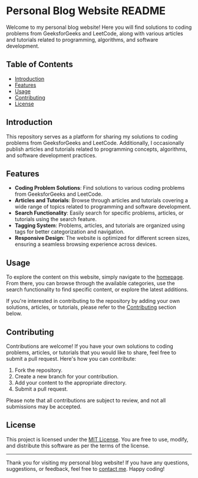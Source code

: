 # Personal Blog Website README

Welcome to my personal blog website! Here you will find solutions to coding problems from GeeksforGeeks and LeetCode, along with various articles and tutorials related to programming, algorithms, and software development.

## Table of Contents

- [Introduction](#introduction)
- [Features](#features)
- [Usage](#usage)
- [Contributing](#contributing)
- [License](#license)

## Introduction

This repository serves as a platform for sharing my solutions to coding problems from GeeksforGeeks and LeetCode. Additionally, I occasionally publish articles and tutorials related to programming concepts, algorithms, and software development practices.

## Features

- **Coding Problem Solutions**: Find solutions to various coding problems from GeeksforGeeks and LeetCode.
- **Articles and Tutorials**: Browse through articles and tutorials covering a wide range of topics related to programming and software development.
- **Search Functionality**: Easily search for specific problems, articles, or tutorials using the search feature.
- **Tagging System**: Problems, articles, and tutorials are organized using tags for better categorization and navigation.
- **Responsive Design**: The website is optimized for different screen sizes, ensuring a seamless browsing experience across devices.

## Usage

To explore the content on this website, simply navigate to the [homepage](https://devverse-sahul.vercel.app/). From there, you can browse through the available categories, use the search functionality to find specific content, or explore the latest additions.

If you're interested in contributing to the repository by adding your own solutions, articles, or tutorials, please refer to the [Contributing](#contributing) section below.

## Contributing

Contributions are welcome! If you have your own solutions to coding problems, articles, or tutorials that you would like to share, feel free to submit a pull request. Here's how you can contribute:

1. Fork the repository.
2. Create a new branch for your contribution.
3. Add your content to the appropriate directory.
4. Submit a pull request.

Please note that all contributions are subject to review, and not all submissions may be accepted.

## License

This project is licensed under the [MIT License](LICENSE). You are free to use, modify, and distribute this software as per the terms of the license.

---

Thank you for visiting my personal blog website! If you have any questions, suggestions, or feedback, feel free to [contact me](mailto:sahulkumarparida@gmail.com). Happy coding!

